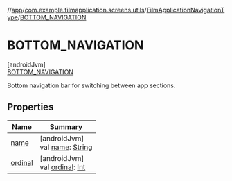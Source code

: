 //[app](../../../../index.md)/[com.example.filmapplication.screens.utils](../../index.md)/[FilmApplicationNavigationType](../index.md)/[BOTTOM_NAVIGATION](index.md)

# BOTTOM_NAVIGATION

[androidJvm]\
[BOTTOM_NAVIGATION](index.md)

Bottom navigation bar for switching between app sections.

## Properties

| Name | Summary |
|---|---|
| [name](../-p-e-r-m-a-n-e-n-t_-n-a-v-i-g-a-t-i-o-n_-d-r-a-w-e-r/index.md#-372974862%2FProperties%2F-912451524) | [androidJvm]<br>val [name](../-p-e-r-m-a-n-e-n-t_-n-a-v-i-g-a-t-i-o-n_-d-r-a-w-e-r/index.md#-372974862%2FProperties%2F-912451524): [String](https://kotlinlang.org/api/latest/jvm/stdlib/kotlin/-string/index.html) |
| [ordinal](../-p-e-r-m-a-n-e-n-t_-n-a-v-i-g-a-t-i-o-n_-d-r-a-w-e-r/index.md#-739389684%2FProperties%2F-912451524) | [androidJvm]<br>val [ordinal](../-p-e-r-m-a-n-e-n-t_-n-a-v-i-g-a-t-i-o-n_-d-r-a-w-e-r/index.md#-739389684%2FProperties%2F-912451524): [Int](https://kotlinlang.org/api/latest/jvm/stdlib/kotlin/-int/index.html) |
